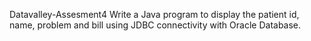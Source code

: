 Datavalley-Assesment4
Write a Java program to display the patient id, name, problem and bill using JDBC connectivity with Oracle Database.
